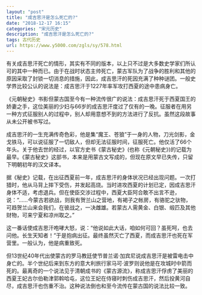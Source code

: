 ```yaml
---
layout: "post"
title: "成吉思汗是怎么死亡的?"
date: "2018-12-17 16:15"
categories: "宋元历史"
description: "成吉思汗是怎么死亡的?"
tags: 古代历史
url: https://www.y5000.com/zgls/sy/578.html
---
```






有关成吉思汗死亡的情形，其实有不同的版本，以上只不过是大多数史学家们所认可的其中一种而已。由于在战时状态主帅死亡，蒙古军队为了战争的胜利和其他的原因采取了封锁一切消息的措施，因此，成吉思汗的死因充满了种种谜团。一般史学界比较公认的说法是：成吉思汗于1227年率军攻打西夏的途中患病身亡。

《元朝秘史》书影但蒙古国至今有一种流传很广的说法：成吉思汗死于西夏国王的娇妻之手，这位美丽的少妇与66岁的成吉思汗度过了仅有的一晚。征服者在用另一种方式征服别人的过程中，别人却用意想不到的方法进行了反抗。虽然这段故事从未公开被书写过。

成吉思汗的一生充满传奇色彩，他是集“魔王、苍狼”于一身的人物，刀光剑影，金戈铁马，可以说征服了一切敌人，但却无法征服时间，征服死亡。他仅活了66个年头。关于他去世的经过，以官方史书《蒙古秘史》(也称《元朝秘史》)的记载为最早。《蒙古秘史》这部书，本来是用蒙古文写成的，但现在原文早已失传，只留下明朝初年的汉文译本。

据《秘史》记载，在出征西夏前一年，成吉思汗的身体状况已经出现问题。一次打猎时，他从马背上摔下受伤，并发起高烧。当时进攻西夏的计划已定，因成吉思汗身体不适，考虑退兵。但在使臣交涉过程中，西夏大臣阿合敢不出言不逊，说：“……今蒙古若欲战，则我有贺兰山之营地，有褐子之帐房，有骆驼之驮物，可趋贺兰山来会我们，在彼战之，一决雌雄。若蒙古人需黄金、白银、缎匹及其他财物，可来宁夏和凉州取之。”

这一番话使成吉思汗咆哮大怒，说：“他说如此大话，咱如何可回？虽死呵，也去问他。长生天知者！”于是抱病出征。最终虽然灭亡了西夏，而成吉思汗也死在军营里。一般认为，他是病重致死。

但13世纪40年代出使蒙古的罗马教廷使节普兰诺·加宾尼说成吉思汗是被雷电击中身亡的。半个世纪后来到东方的意大利旅行家马可·波罗则说他是在攻城时中箭而死的。最离奇的一个说法见于清朝成书的《蒙古源流》，称成吉思汗俘虏了美丽的西夏王妃古尔伯勒津郭斡哈屯，这位王妃在侍寝时刺伤成吉思汗，然后投黄河自尽，成吉思汗也伤重不治。这种说法倒也和至今流传在蒙古国的说法比较一致。
